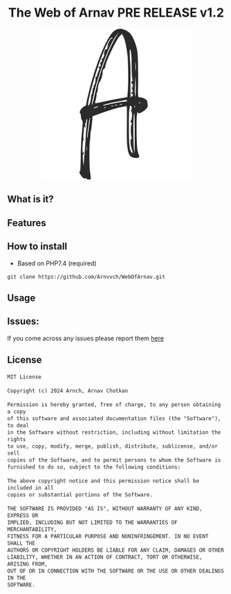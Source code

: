 <h1 style="text-align:center;">The Web of Arnav PRE RELEASE v1.2</h1>
<p align="center">
  <img src="static/images/icon.png?raw=true" width="350" title="Logo of The Web of Arnav">
</p>

## What is it?


## Features
 
## How to install
- Based on PHP7.4 (required)

```
git clone https://github.com/Arnvvch/WebOfArnav.git
```

## Usage


## Issues:
If you come across any issues please report them [here](https://github.com/Arnvvch/WebOfArnav/issues)

## License
```
MIT License

Copyright (c) 2024 Arnch, Arnav Chotkan

Permission is hereby granted, free of charge, to any person obtaining a copy
of this software and associated documentation files (the "Software"), to deal
in the Software without restriction, including without limitation the rights
to use, copy, modify, merge, publish, distribute, sublicense, and/or sell
copies of the Software, and to permit persons to whom the Software is
furnished to do so, subject to the following conditions:

The above copyright notice and this permission notice shall be included in all
copies or substantial portions of the Software.

THE SOFTWARE IS PROVIDED "AS IS", WITHOUT WARRANTY OF ANY KIND, EXPRESS OR
IMPLIED, INCLUDING BUT NOT LIMITED TO THE WARRANTIES OF MERCHANTABILITY,
FITNESS FOR A PARTICULAR PURPOSE AND NONINFRINGEMENT. IN NO EVENT SHALL THE
AUTHORS OR COPYRIGHT HOLDERS BE LIABLE FOR ANY CLAIM, DAMAGES OR OTHER
LIABILITY, WHETHER IN AN ACTION OF CONTRACT, TORT OR OTHERWISE, ARISING FROM,
OUT OF OR IN CONNECTION WITH THE SOFTWARE OR THE USE OR OTHER DEALINGS IN THE
SOFTWARE.

```
